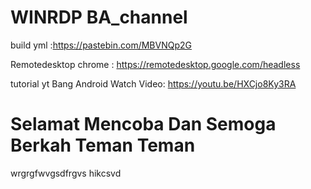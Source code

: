 # WINRDP BA_channel

build yml :https://pastebin.com/MBVNQp2G

Remotedesktop chrome : https://remotedesktop.google.com/headless

tutorial yt Bang Android
Watch Video: https://youtu.be/HXCjo8Ky3RA

# Selamat Mencoba Dan Semoga Berkah Teman Teman

wrgrgfwvgsdfrgvs 
hikcsvd